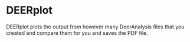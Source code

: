# DEERplot
DEERplot plots the output from however many DeerAnalysis files that you created and compare them for you and saves the PDF file.
